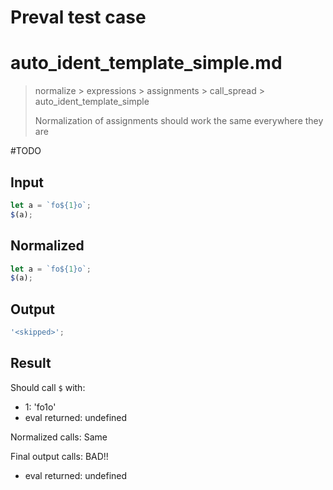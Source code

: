 # Preval test case

# auto_ident_template_simple.md

> normalize > expressions > assignments > call_spread > auto_ident_template_simple
>
> Normalization of assignments should work the same everywhere they are

#TODO

## Input

`````js filename=intro
let a = `fo${1}o`;
$(a);
`````

## Normalized

`````js filename=intro
let a = `fo${1}o`;
$(a);
`````

## Output

`````js filename=intro
'<skipped>';
`````

## Result

Should call `$` with:
 - 1: 'fo1o'
 - eval returned: undefined

Normalized calls: Same

Final output calls: BAD!!
 - eval returned: undefined
